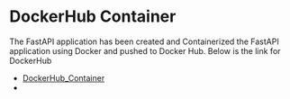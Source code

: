 # DockerHub Container

The FastAPI application has been created and Containerized the FastAPI application using Docker and pushed to Docker Hub. Below is the link for DockerHub

- [DockerHub_Container](https://hub.docker.com/repository/docker/indumathitv27/weather_docker/general)
- 


```{tableofcontents}

````


